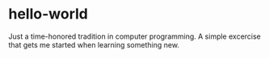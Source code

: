 # hello-world
Just a time-honored tradition in computer programming. A simple excercise that gets me started when learning something new.
